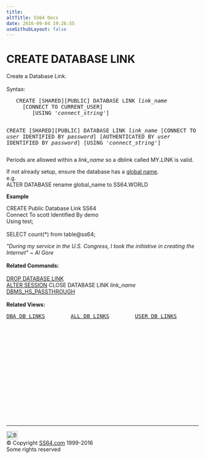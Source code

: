 ```yaml
---
title:
altTitle: SS64 Docs
date: 2016-09-04 19:26:55
useGithubLayout: false
---
```

<!-- #BeginLibraryItem "/Library/head_ora.lbi" --><!-- #EndLibraryItem --><h1>CREATE DATABASE LINK</h1> 
<p>Create a Database Link.<br>
  <br>
  Syntax:</p>
<pre>   CREATE [SHARED][PUBLIC] DATABASE LINK <i>link_name</i>
     [CONNECT TO CURRENT_USER]
        [USING '<i>connect_string</i>']

   CREATE [SHARED][PUBLIC] DATABASE LINK <i>link_name</i>
      [CONNECT TO <i>user</i> IDENTIFIED BY <i>password</i>]
      [AUTHENTICATED BY <i>user</i> IDENTIFIED BY <i>password</i>]
         [USING '<i>connect_string</i>']</pre>
<p>Periods are allowed within a <i>link_name</i>  so a dblink called MY<b>.</b>LINK is valid.</p>
<p>If not already setup, ensure the database has a <a href="syntax-tnsnames.html">global name</a>.<br>
e.g.<br>
<span class="code">ALTER DATABASE rename global_name to SS64.WORLD</span></p>
<p><b>Example</b></p>
<p class="code"> CREATE Public Database Link SS64 <br>
Connect To scott Identified By demo <br>
Using test;<br>
<br>
SELECT count(*) from table@ss64;</p>
<p><i class="quote">"During my service in the U.S. Congress, I took the initiative in creating the Internet" ~ Al Gore </i><br>
  <br>  <b>Related Commands:</b><br>
  <br>
  <a href="link_d.html">DROP DATABASE LINK</a><br>
  <a href="session_a.html">ALTER SESSION</a> CLOSE DATABASE LINK <i>link_name</i><br>
  <a href="../orap/DBMS_HS_PASSTHROUGH.html">DBMS_HS_PASSTHROUGH</a> <br>
<br>
<b>Related Views:</b></p>
<pre><a href="../orad/DBA_DB_LINKS.html">DBA_DB_LINKS</a>        <a href="../orad/ALL_DB_LINKS.html">ALL_DB_LINKS</a>        <a href="../orad/USER_DB_LINKS.html">USER_DB_LINKS</a></pre><!-- #BeginLibraryItem "/Library/foot_ora.lbi" --><p><script async="" src="//pagead2.googlesyndication.com/pagead/js/adsbygoogle.js"></script>
<!-- oracle-footer -->
<ins class="adsbygoogle" style="display:inline-block;width:300px;height:250px" data-ad-client="ca-pub-6140977852749469" data-ad-slot="4275490898"></ins>
<script>
(adsbygoogle = window.adsbygoogle || []).push({});
</script></p>
<hr>
<div id="bl" class="footer"><a href="#"><img src="../images/top.png" width="30" height="22" alt="Back to the Top"></a></div>
<div id="br" class="footer, tagline">© Copyright <a href="http://ss64.com/">SS64.com</a> 1999-2016<br>
Some rights reserved</div><!-- #EndLibraryItem -->

